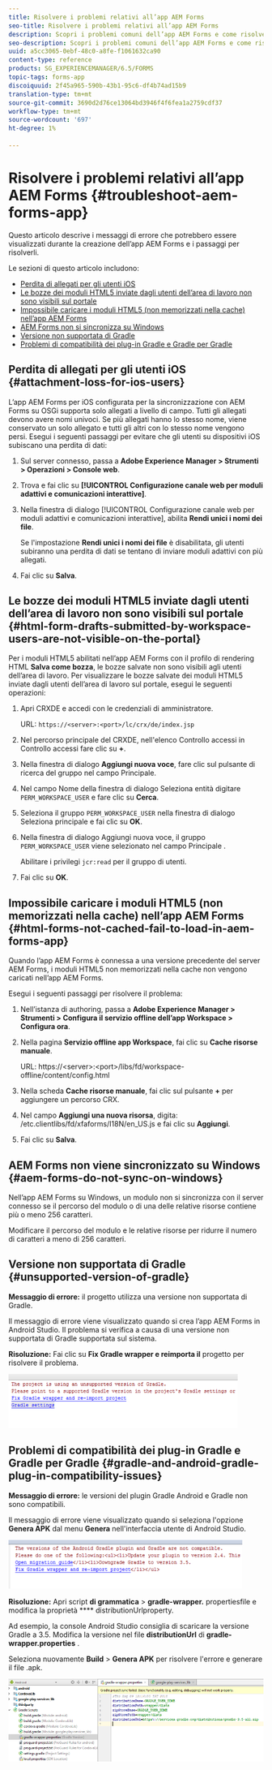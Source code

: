 ```yaml
---
title: Risolvere i problemi relativi all’app AEM Forms
seo-title: Risolvere i problemi relativi all’app AEM Forms
description: Scopri i problemi comuni dell’app AEM Forms e come risolverli.
seo-description: Scopri i problemi comuni dell’app AEM Forms e come risolverli.
uuid: a5cc3065-0ebf-48c0-a8fe-f1061632ca90
content-type: reference
products: SG_EXPERIENCEMANAGER/6.5/FORMS
topic-tags: forms-app
discoiquuid: 2f45a965-590b-43b1-95c6-df4b74ad15b9
translation-type: tm+mt
source-git-commit: 3690d2d76ce13064bd3946f4f6fea1a2759cdf37
workflow-type: tm+mt
source-wordcount: '697'
ht-degree: 1%

---
```



# Risolvere i problemi relativi all’app AEM Forms {#troubleshoot-aem-forms-app}

Questo articolo descrive i messaggi di errore che potrebbero essere visualizzati durante la creazione dell’app AEM Forms e i passaggi per risolverli.

Le sezioni di questo articolo includono:

* [Perdita di allegati per gli utenti iOS](/help/forms/using/issues-aem-forms-app.md#attachment-loss-for-ios-users)
* [Le bozze dei moduli HTML5 inviate dagli utenti dell’area di lavoro non sono visibili sul portale](/help/forms/using/issues-aem-forms-app.md#html-form-drafts-submitted-by-workspace-users-are-not-visible-on-the-portal)
* [Impossibile caricare i moduli HTML5 (non memorizzati nella cache) nell’app AEM Forms](/help/forms/using/issues-aem-forms-app.md#html-forms-not-cached-fail-to-load-in-aem-forms-app)
* [AEM Forms non si sincronizza su Windows](/help/forms/using/issues-aem-forms-app.md#aem-forms-do-not-sync-on-windows)
* [Versione non supportata di Gradle](/help/forms/using/issues-aem-forms-app.md#unsupported-version-of-gradle)
* [Problemi di compatibilità dei plug-in Gradle e Gradle per Gradle](/help/forms/using/issues-aem-forms-app.md#gradle-and-android-gradle-plug-in-compatibility-issues)

## Perdita di allegati per gli utenti iOS {#attachment-loss-for-ios-users}

L’app AEM Forms per iOS configurata per la sincronizzazione con AEM Forms su OSGi supporta solo allegati a livello di campo. Tutti gli allegati devono avere nomi univoci. Se più allegati hanno lo stesso nome, viene conservato un solo allegato e tutti gli altri con lo stesso nome vengono persi. Esegui i seguenti passaggi per evitare che gli utenti su dispositivi iOS subiscano una perdita di dati:

1. Sul server connesso, passa a **Adobe Experience Manager > Strumenti > Operazioni > Console web**.
1. Trova e fai clic su **[!UICONTROL Configurazione canale web per moduli adattivi e comunicazioni interattive]**.
1. Nella finestra di dialogo [!UICONTROL Configurazione canale web per moduli adattivi e comunicazioni interattive], abilita **Rendi unici i nomi dei file**.

   Se l&#39;impostazione **Rendi unici i nomi dei file** è disabilitata, gli utenti subiranno una perdita di dati se tentano di inviare moduli adattivi con più allegati.

1. Fai clic su **Salva**.

## Le bozze dei moduli HTML5 inviate dagli utenti dell’area di lavoro non sono visibili sul portale {#html-form-drafts-submitted-by-workspace-users-are-not-visible-on-the-portal}

Per i moduli HTML5 abilitati nell’app AEM Forms con il profilo di rendering HTML **Salva come bozza**, le bozze salvate non sono visibili agli utenti dell’area di lavoro. Per visualizzare le bozze salvate dei moduli HTML5 inviate dagli utenti dell’area di lavoro sul portale, esegui le seguenti operazioni:

1. Apri CRXDE e accedi con le credenziali di amministratore.

   URL: `https://<server>:<port>/lc/crx/de/index.jsp`

1. Nel percorso principale del CRXDE, nell&#39;elenco Controllo accessi in Controllo accessi fare clic su **+**.
1. Nella finestra di dialogo **Aggiungi nuova voce**, fare clic sul pulsante di ricerca del gruppo nel campo Principale.
1. Nel campo Nome della finestra di dialogo Seleziona entità digitare `PERM_WORKSPACE_USER` e fare clic su **Cerca**.
1. Seleziona il gruppo `PERM_WORKSPACE_USER` nella finestra di dialogo Seleziona principale e fai clic su **OK**.
1. Nella finestra di dialogo Aggiungi nuova voce, il gruppo `PERM_WORKSPACE_USER` viene selezionato nel campo Principale .

   Abilitare i privilegi `jcr:read` per il gruppo di utenti.

1. Fai clic su **OK**.

## Impossibile caricare i moduli HTML5 (non memorizzati nella cache) nell’app AEM Forms {#html-forms-not-cached-fail-to-load-in-aem-forms-app}

Quando l’app AEM Forms è connessa a una versione precedente del server AEM Forms, i moduli HTML5 non memorizzati nella cache non vengono caricati nell’app AEM Forms.

Esegui i seguenti passaggi per risolvere il problema:

1. Nell’istanza di authoring, passa a **Adobe Experience Manager > Strumenti > Configura il servizio offline dell’app Workspace > Configura ora**.
1. Nella pagina **Servizio offline app Workspace**, fai clic su **Cache risorse manuale**.

   URL: https://&lt;server>:&lt;port>/libs/fd/workspace-offline/content/config.html

1. Nella scheda **Cache risorse manuale**, fai clic sul pulsante **+** per aggiungere un percorso CRX.
1. Nel campo **Aggiungi una nuova risorsa**, digita: /etc.clientlibs/fd/xfaforms/I18N/en_US.js e fai clic su **Aggiungi**.
1. Fai clic su **Salva**.

## AEM Forms non viene sincronizzato su Windows {#aem-forms-do-not-sync-on-windows}

Nell’app AEM Forms su Windows, un modulo non si sincronizza con il server connesso se il percorso del modulo o di una delle relative risorse contiene più o meno 256 caratteri.

Modificare il percorso del modulo e le relative risorse per ridurre il numero di caratteri a meno di 256 caratteri.

## Versione non supportata di Gradle {#unsupported-version-of-gradle}

**Messaggio di errore:** il progetto utilizza una versione non supportata di Gradle.

Il messaggio di errore viene visualizzato quando si crea l’app AEM Forms in Android Studio. Il problema si verifica a causa di una versione non supportata di Gradle supportata sul sistema.

**Risoluzione:** Fai clic su  **Fix Gradle wrapper e reimporta il** progetto per risolvere il problema.

![gradle_unsupported_version](assets/gradle_unsupported_version.png)

## Problemi di compatibilità dei plug-in Gradle e Gradle per Gradle {#gradle-and-android-gradle-plug-in-compatibility-issues}

**Messaggio di errore:** le versioni del plugin Gradle Android e Gradle non sono compatibili.

Il messaggio di errore viene visualizzato quando si seleziona l&#39;opzione **Genera APK** dal menu **Genera** nell&#39;interfaccia utente di Android Studio.

![gradle_plugin_compatibilità](assets/gradle_plugin_compatibility.png)

**Risoluzione:** Apri script  **di grammatica**  >  **gradle-wrapper.** propertiesfile e modifica la proprietà  **** distributionUrlproperty.

Ad esempio, la console Android Studio consiglia di scaricare la versione Gradle a 3.5. Modifica la versione nel file **distributionUrl** di **gradle-wrapper.properties** .

Seleziona nuovamente **Build** > **Genera APK** per risolvere l&#39;errore e generare il file .apk.

![gradle_wrapper_properties](assets/gradle_wrapper_properties.png)

